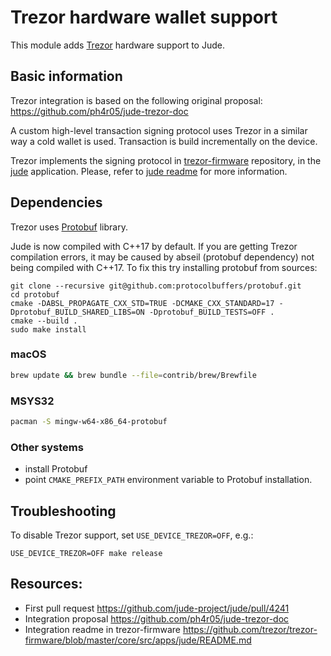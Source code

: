# Trezor hardware wallet support

This module adds [Trezor] hardware support to Jude.


## Basic information

Trezor integration is based on the following original proposal: https://github.com/ph4r05/jude-trezor-doc

A custom high-level transaction signing protocol uses Trezor in a similar way a cold wallet is used. 
Transaction is build incrementally on the device. 

Trezor implements the signing protocol in [trezor-firmware] repository, in the [jude](https://github.com/trezor/trezor-firmware/tree/master/core/src/apps/jude) application.
Please, refer to [jude readme](https://github.com/trezor/trezor-firmware/blob/master/core/src/apps/jude/README.md) for more information.

## Dependencies

Trezor uses [Protobuf](https://protobuf.dev/) library.

Jude is now compiled with C++17 by default. If you are getting Trezor compilation errors, it may be caused by abseil (protobuf dependency) not being compiled with C++17.
To fix this try installing protobuf from sources:

```shell
git clone --recursive git@github.com:protocolbuffers/protobuf.git
cd protobuf
cmake -DABSL_PROPAGATE_CXX_STD=TRUE -DCMAKE_CXX_STANDARD=17 -Dprotobuf_BUILD_SHARED_LIBS=ON -Dprotobuf_BUILD_TESTS=OFF .
cmake --build .
sudo make install
```

### macOS

```bash
brew update && brew bundle --file=contrib/brew/Brewfile
```

### MSYS32

```bash
pacman -S mingw-w64-x86_64-protobuf
```

### Other systems

- install Protobuf
- point `CMAKE_PREFIX_PATH` environment variable to Protobuf installation.

## Troubleshooting

To disable Trezor support, set `USE_DEVICE_TREZOR=OFF`, e.g.:

```shell
USE_DEVICE_TREZOR=OFF make release
```

## Resources:

- First pull request https://github.com/jude-project/jude/pull/4241
- Integration proposal https://github.com/ph4r05/jude-trezor-doc
- Integration readme in trezor-firmware https://github.com/trezor/trezor-firmware/blob/master/core/src/apps/jude/README.md

[Trezor]: https://trezor.io/
[trezor-firmware]: https://github.com/trezor/trezor-firmware/